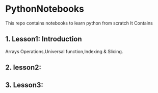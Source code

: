# PythonNotebooks
This repo contains notebooks to learn python from scratch 
It Contains
    
## 1. Lesson1: Introduction

Arrays Operations,Universal function,Indexing & Slicing.

## 2. lesson2: 

## 3. Lesson3:
